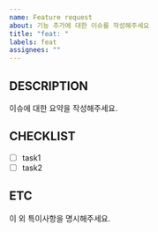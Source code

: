 ```yaml
---
name: Feature request
about: 기능 추가에 대한 이슈를 작성해주세요
title: "feat: "
labels: feat
assignees: ""
---
```


## DESCRIPTION

이슈에 대한 요약을 작성해주세요.

## CHECKLIST

- [ ] task1
- [ ] task2

## ETC

이 외 특이사항을 명시해주세요.
